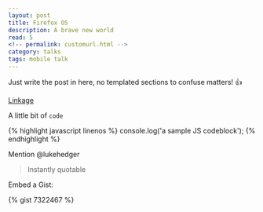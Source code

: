 ```yaml
---
layout: post
title: Firefox OS
description: A brave new world
read: 5
<!-- permalink: customurl.html -->
category: talks
tags: mobile talk
---
```


Just write the post in here, no templated sections to confuse matters! :+1:

[Linkage](https://www.level-out.com)

A little bit of `code`

{% highlight javascript linenos %}
console.log('a sample JS codeblock');
{% endhighlight %}

Mention @lukehedger

> Instantly quotable

<!-- Insert an image like so...
![dope image]({{ site.url }}/assets/screenshot.jpg) -->

Embed a Gist:

{% gist 7322467 %}